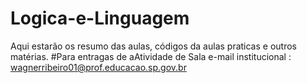 # Logica-e-Linguagem
Aqui estarão os resumo das aulas, códigos da aulas praticas e outros matérias. 
#Para entragas de aAtividade de Sala 
e-mail institucional :
wagnerribeiro01@prof.educacao.sp.gov.br

